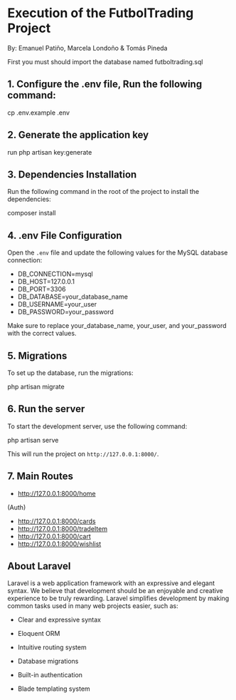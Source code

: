 # Execution of the FutbolTrading Project

By: Emanuel Patiño, Marcela Londoño & Tomás Pineda

First you must should import the database named futboltrading.sql

## 1. Configure the .env file, Run the following command:

cp .env.example .env

## 2. Generate the application key

run php artisan key:generate

## 3. Dependencies Installation

Run the following command in the root of the project to install the dependencies:

composer install

## 4. .env File Configuration

Open the `.env` file and update the following values for the MySQL database connection:

- DB_CONNECTION=mysql
- DB_HOST=127.0.0.1
- DB_PORT=3306
- DB_DATABASE=your_database_name
- DB_USERNAME=your_user
- DB_PASSWORD=your_password

Make sure to replace your_database_name, your_user, and your_password with the correct values.

## 5. Migrations

To set up the database, run the migrations:

php artisan migrate


## 6. Run the server

To start the development server, use the following command:

php artisan serve

This will run the project on `http://127.0.0.1:8000/`.


## 7. Main Routes

- http://127.0.0.1:8000/home

(Auth)
- http://127.0.0.1:8000/cards
- http://127.0.0.1:8000/tradeItem
- http://127.0.0.1:8000/cart
- http://127.0.0.1:8000/wishlist


## About Laravel

Laravel is a web application framework with an expressive and elegant syntax. We believe that development should be an enjoyable and creative experience to be truly rewarding.
Laravel simplifies development by making common tasks used in many web projects easier, such as:

- Clear and expressive syntax

- Eloquent ORM

- Intuitive routing system

- Database migrations

- Built-in authentication

- Blade templating system

